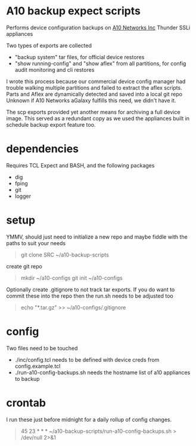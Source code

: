 # A10 backup expect scripts
Performs device configuration backups on [A10 Networks Inc](https://www.a10networks.com/) Thunder SSLi appliances

Two types of exports are collected
- "backup system" tar files, for official device restores
- "show running-config" and "show aflex" from all partitions, for config audit monitoring and cli restores

I wrote this process because our commercial device config manager had trouble walking multiple partitions and failed to extract the aflex scripts.
Parts and Aflex are dynamically detected and saved into a local git repo
Unknown if A10 Networks aGalaxy fulfills this need, we didn't have it.

The scp exports provided yet another means for archiving a full device image. This served as a redundant copy as we used the appliances built in schedule backup export feature too.


# dependencies

Requires TCL Expect and BASH, and the following packages
- dig
- fping
- git
- logger


# setup

YMMV, should just need to initialize a new repo and maybe fiddle with the paths to suit your needs

> git clone SRC ~/a10-backup-scripts

create git repo
> mkdir ~/a10-configs
> git init ~/a10-configs

Optionally create .gitignore to not track tar exports.
If you do want to commit these into the repo then the run.sh needs to be adjusted too
> echo "*.tar.gz" >> ~/a10-configs/.gitignore


# config

Two files need to be touched
- ./inc/config.tcl needs to be defined with device creds from config.example.tcl 
- ./run-a10-config-backups.sh needs the hostname list of a10 appliances to backup


# crontab

I run these just before midnight for a daily rollup of config changes.
> 45 23 * * * ~/a10-backup-scripts/run-a10-config-backups.sh  > /dev/null 2>&1


